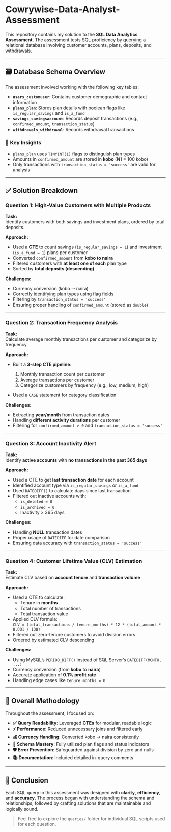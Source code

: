 # Cowrywise-Data-Analyst-Assessment
This repository contains my solution to the **SQL Data Analytics Assessment**. The assessment tests SQL proficiency by querying a relational database involving customer accounts, plans, deposits, and withdrawals.

---

## 🗃️ Database Schema Overview

The assessment involved working with the following key tables:

- **`users_customuser`**: Contains customer demographic and contact information  
- **`plans_plan`**: Stores plan details with boolean flags like `is_regular_savings` and `is_a_fund`  
- **`savings_savingsaccount`**: Records deposit transactions (e.g., `confirmed_amount`, `transaction_status`)  
- **`withdrawals_withdrawal`**: Records withdrawal transactions  

### 🧠 Key Insights

- `plans_plan` uses `TINYINT(1)` flags to distinguish plan types
- Amounts in `confirmed_amount` are stored in **kobo** (₦1 = 100 kobo)
- Only transactions with `transaction_status = 'success'` are valid for analysis

---

## ✅ Solution Breakdown

### **Question 1: High-Value Customers with Multiple Products**

**Task:**  
Identify customers with both savings and investment plans, ordered by total deposits.

**Approach:**

- Used a **CTE** to count savings (`is_regular_savings = 1`) and investment (`is_a_fund = 1`) plans per customer
- Converted `confirmed_amount` from **kobo to naira**
- Filtered customers with **at least one of each** plan type
- Sorted by **total deposits (descending)**

**Challenges:**

- Currency conversion (kobo ➝ naira)
- Correctly identifying plan types using flag fields
- Filtering by `transaction_status = 'success'`
- Ensuring proper handling of `confirmed_amount` (stored as `double`)

---

### **Question 2: Transaction Frequency Analysis**

**Task:**  
Calculate average monthly transactions per customer and categorize by frequency.

**Approach:**

- Built a **3-step CTE pipeline**:
  1. Monthly transaction count per customer
  2. Average transactions per customer
  3. Categorize customers by frequency (e.g., low, medium, high)

- Used a `CASE` statement for category classification

**Challenges:**

- Extracting **year/month** from transaction dates
- Handling **different activity durations** per customer
- Filtering for `confirmed_amount > 0` and `transaction_status = 'success'`

---

### **Question 3: Account Inactivity Alert**

**Task:**  
Identify **active accounts** with **no transactions in the past 365 days**

**Approach:**

- Used a CTE to get **last transaction date** for each account
- Identified account type via `is_regular_savings` or `is_a_fund`
- Used `DATEDIFF()` to calculate days since last transaction
- Filtered out inactive accounts with:
  - `is_deleted = 0`
  - `is_archived = 0`
  - Inactivity > 365 days

**Challenges:**

- Handling **NULL** transaction dates
- Proper usage of `DATEDIFF` for date comparison
- Ensuring data accuracy with `transaction_status = 'success'`

---

### **Question 4: Customer Lifetime Value (CLV) Estimation**

**Task:**  
Estimate CLV based on **account tenure** and **transaction volume**

**Approach:**

- Used a CTE to calculate:
  - Tenure in **months**
  - Total number of transactions
  - Total transaction value
- Applied CLV formula:  
  `CLV = (total_transactions / tenure_months) * 12 * (total_amount * 0.001 / 100)`
- Filtered out zero-tenure customers to avoid division errors
- Ordered by estimated CLV descending

**Challenges:**

- Using MySQL’s `PERIOD_DIFF()` instead of SQL Server’s `DATEDIFF(MONTH, ...)`
- Currency conversion (from **kobo** to **naira**)
- Accurate application of **0.1% profit rate**
- Handling edge cases like `tenure_months = 0`

---

## 🧠 Overall Methodology

Throughout the assessment, I focused on:

- **✅ Query Readability**: Leveraged **CTEs** for modular, readable logic
- **⚡ Performance**: Reduced unnecessary joins and filtered early
- **💰 Currency Handling**: Converted kobo → naira consistently
- **🧩 Schema Mastery**: Fully utilized plan flags and status indicators
- **🛡️ Error Prevention**: Safeguarded against division by zero and nulls
- **📚 Documentation**: Included detailed in-query comments

---

## 📌 Conclusion

Each SQL query in this assessment was designed with **clarity**, **efficiency**, and **accuracy**. The process began with understanding the schema and relationships, followed by crafting solutions that are maintainable and logically sound.

> Feel free to explore the `queries/` folder for individual SQL scripts used for each question.
